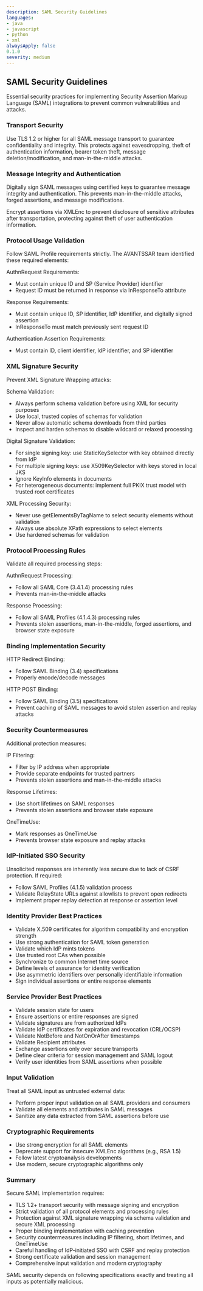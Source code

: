 ```yaml
---
description: SAML Security Guidelines
languages:
- java
- javascript
- python
- xml
alwaysApply: false
0.1.0
severity: medium
---
```


## SAML Security Guidelines

Essential security practices for implementing Security Assertion Markup Language (SAML) integrations to prevent common vulnerabilities and attacks.

### Transport Security

Use TLS 1.2 or higher for all SAML message transport to guarantee confidentiality and integrity. This protects against eavesdropping, theft of authentication information, bearer token theft, message deletion/modification, and man-in-the-middle attacks.

### Message Integrity and Authentication

Digitally sign SAML messages using certified keys to guarantee message integrity and authentication. This prevents man-in-the-middle attacks, forged assertions, and message modifications.

Encrypt assertions via XMLEnc to prevent disclosure of sensitive attributes after transportation, protecting against theft of user authentication information.

### Protocol Usage Validation

Follow SAML Profile requirements strictly. The AVANTSSAR team identified these required elements:

AuthnRequest Requirements:
- Must contain unique ID and SP (Service Provider) identifier
- Request ID must be returned in response via InResponseTo attribute

Response Requirements:
- Must contain unique ID, SP identifier, IdP identifier, and digitally signed assertion
- InResponseTo must match previously sent request ID

Authentication Assertion Requirements:
- Must contain ID, client identifier, IdP identifier, and SP identifier

### XML Signature Security

Prevent XML Signature Wrapping attacks:

Schema Validation:
- Always perform schema validation before using XML for security purposes
- Use local, trusted copies of schemas for validation
- Never allow automatic schema downloads from third parties
- Inspect and harden schemas to disable wildcard or relaxed processing

Digital Signature Validation:
- For single signing key: use StaticKeySelector with key obtained directly from IdP
- For multiple signing keys: use X509KeySelector with keys stored in local JKS
- Ignore KeyInfo elements in documents
- For heterogeneous documents: implement full PKIX trust model with trusted root certificates

XML Processing Security:
- Never use getElementsByTagName to select security elements without validation
- Always use absolute XPath expressions to select elements
- Use hardened schemas for validation

### Protocol Processing Rules

Validate all required processing steps:

AuthnRequest Processing:
- Follow all SAML Core (3.4.1.4) processing rules
- Prevents man-in-the-middle attacks

Response Processing:
- Follow all SAML Profiles (4.1.4.3) processing rules
- Prevents stolen assertions, man-in-the-middle, forged assertions, and browser state exposure

### Binding Implementation Security

HTTP Redirect Binding:
- Follow SAML Binding (3.4) specifications
- Properly encode/decode messages

HTTP POST Binding:
- Follow SAML Binding (3.5) specifications
- Prevent caching of SAML messages to avoid stolen assertion and replay attacks

### Security Countermeasures

Additional protection measures:

IP Filtering:
- Filter by IP address when appropriate
- Provide separate endpoints for trusted partners
- Prevents stolen assertions and man-in-the-middle attacks

Response Lifetimes:
- Use short lifetimes on SAML responses
- Prevents stolen assertions and browser state exposure

OneTimeUse:
- Mark responses as OneTimeUse
- Prevents browser state exposure and replay attacks

### IdP-Initiated SSO Security

Unsolicited responses are inherently less secure due to lack of CSRF protection. If required:

- Follow SAML Profiles (4.1.5) validation process
- Validate RelayState URLs against allowlists to prevent open redirects
- Implement proper replay detection at response or assertion level

### Identity Provider Best Practices

- Validate X.509 certificates for algorithm compatibility and encryption strength
- Use strong authentication for SAML token generation
- Validate which IdP mints tokens
- Use trusted root CAs when possible
- Synchronize to common Internet time source
- Define levels of assurance for identity verification
- Use asymmetric identifiers over personally identifiable information
- Sign individual assertions or entire response elements

### Service Provider Best Practices

- Validate session state for users
- Ensure assertions or entire responses are signed
- Validate signatures are from authorized IdPs
- Validate IdP certificates for expiration and revocation (CRL/OCSP)
- Validate NotBefore and NotOnOrAfter timestamps
- Validate Recipient attributes
- Exchange assertions only over secure transports
- Define clear criteria for session management and SAML logout
- Verify user identities from SAML assertions when possible

### Input Validation

Treat all SAML input as untrusted external data:
- Perform proper input validation on all SAML providers and consumers
- Validate all elements and attributes in SAML messages
- Sanitize any data extracted from SAML assertions before use

### Cryptographic Requirements

- Use strong encryption for all SAML elements
- Deprecate support for insecure XMLEnc algorithms (e.g., RSA 1.5)
- Follow latest cryptoanalysis developments
- Use modern, secure cryptographic algorithms only

### Summary

Secure SAML implementation requires:
- TLS 1.2+ transport security with message signing and encryption
- Strict validation of all protocol elements and processing rules
- Protection against XML signature wrapping via schema validation and secure XML processing
- Proper binding implementation with caching prevention
- Security countermeasures including IP filtering, short lifetimes, and OneTimeUse
- Careful handling of IdP-initiated SSO with CSRF and replay protection
- Strong certificate validation and session management
- Comprehensive input validation and modern cryptography

SAML security depends on following specifications exactly and treating all inputs as potentially malicious.